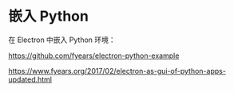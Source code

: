 嵌入 Python
===

在 Electron 中嵌入 Python 环境：

https://github.com/fyears/electron-python-example

https://www.fyears.org/2017/02/electron-as-gui-of-python-apps-updated.html
